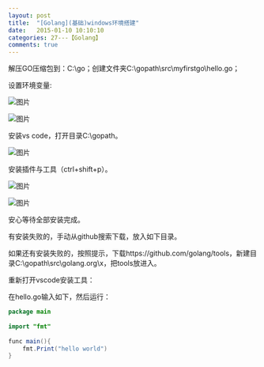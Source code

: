 ```yaml
---
layout: post
title:  "[Golang](基础)windows环境搭建"
date:   2015-01-10 10:10:10
categories: 27---【Golang】
comments: true
---
```


解压GO压缩包到：C:\go；创建文件夹C:\gopath\src\myfirstgo\hello.go；

设置环境变量:

![图片](http://owk5gjdrg.bkt.clouddn.com/0067%E7%8E%AF%E5%A2%83%E6%90%AD%E5%BB%BA.png)

![图片](http://owk5gjdrg.bkt.clouddn.com/0068%E7%8E%AF%E5%A2%83%E6%90%AD%E5%BB%BA.png)

安装vs code，打开目录C:\gopath。

![图片](http://owk5gjdrg.bkt.clouddn.com/0069%E7%8E%AF%E5%A2%83%E6%90%AD%E5%BB%BA.png)

安装插件与工具（ctrl+shift+p）。

![图片](http://owk5gjdrg.bkt.clouddn.com/0070%E7%8E%AF%E5%A2%83%E6%90%AD%E5%BB%BA.png)

![图片](http://owk5gjdrg.bkt.clouddn.com/0071%E7%8E%AF%E5%A2%83%E6%90%AD%E5%BB%BA.png)

安心等待全部安装完成。

有安装失败的，手动从github搜索下载，放入如下目录。

如果还有安装失败的，按照提示，下载https://github.com/golang/tools，新建目录C:\gopath\src\golang.org\x，把tools放进入。

重新打开vscode安装工具：

在hello.go输入如下，然后运行：

```java
package main  
  
import "fmt"  
  
func main(){  
    fmt.Print("hello world")  
}  
```
